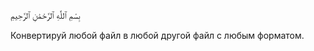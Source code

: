 بِسْمِ ٱللَّٰهِ ٱلرَّحْمَٰنِ ٱلرَّحِيمِ

Конвертируй любой файл в любой другой файл с любым форматом. 
